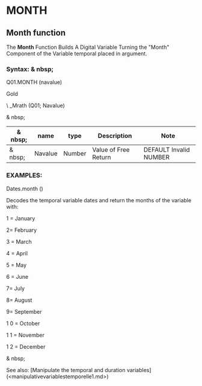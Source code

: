 # MONTH

## Month function

The **Month** Function Builds A Digital Variable Turning the "Month" Component of the Variable temporal placed in argument.

### Syntax: & nbsp;

Q01.MONTH (navalue)

Gold

\ _Mrath (Q01; Navalue)

& nbsp;

| & nbsp; | **name** | **type** | **Description** | **Note** |
| --- | --- | --- | --- | --- |
| & nbsp; | Navalue | Number | Value of Free Return | DEFAULT Invalid NUMBER |

### EXAMPLES:

Dates.month ()

Decodes the temporal variable dates and return the months of the variable with:

&#49; = January

&#50;= February

&#51; = March

&#52; = April

&#53; = May

&#54; = June

&#55;= July

&#56;= August

&#57;= September

&#49; 0 = October

&#49; 1 = November

&#49; 2 = December

& nbsp;

See also: [Manipulate the temporal and duration variables] (<manipulativevariablestemporelle1.md>)
